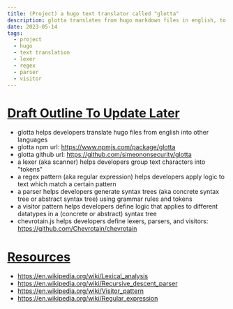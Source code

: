 ```yaml
---
title: (Project) a hugo text translator called "glotta"
description: glotta translates from hugo markdown files in english, to hugo markdown files in other languages
date: 2023-05-14
tags:
  - project
  - hugo
  - text translation
  - lexer
  - regex
  - parser
  - visitor
---
```


# <u> Draft Outline To Update Later </u>

- glotta helps developers translate hugo files from english into other languages
- glotta npm url: https://www.npmjs.com/package/glotta
- glotta github url: https://github.com/simeononsecurity/glotta
- a lexer (aka scanner) helps developers group text characters into "tokens"
- a regex pattern (aka regular expression) helps developers apply logic to text which match a certain pattern
- a parser helps developers generate syntax trees (aka concrete syntax tree or abstract syntax tree) using grammar rules and tokens
- a visitor pattern helps developers define logic that applies to different datatypes in a (concrete or abstract) syntax tree
- chevrotain.js helps developers define lexers, parsers, and visitors: https://github.com/Chevrotain/chevrotain

# <u>Resources</u>
- <a target="_blank" ref="noopener noreferrer" href="https://en.wikipedia.org/wiki/Lexical_analysis">https://en.wikipedia.org/wiki/Lexical_analysis</a>
- <a target="_blank" ref="noopener noreferrer" href="https://en.wikipedia.org/wiki/Recursive_descent_parser">https://en.wikipedia.org/wiki/Recursive_descent_parser</a>
- <a target="_blank" ref="noopener noreferrer" href="https://en.wikipedia.org/wiki/Visitor_pattern">https://en.wikipedia.org/wiki/Visitor_pattern</a>
- <a target="_blank" ref="noopener noreferrer" href="https://en.wikipedia.org/wiki/Regular_expression">https://en.wikipedia.org/wiki/Regular_expression</a>
